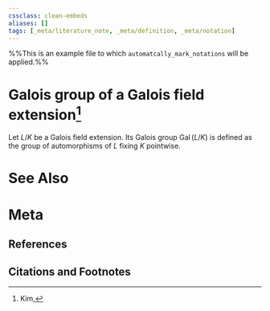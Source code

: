 ```yaml
---
cssclass: clean-embeds
aliases: []
tags: [_meta/literature_note, _meta/definition, _meta/notation]
---
```

%%This is an example file to which  `automatcally_mark_notations` will be applied.%%
# Galois group of a Galois field extension[^1]

Let $L/K$ be a Galois field extension. Its Galois group $\operatorname{Gal}(L/K)$ is defined as the group of automorphisms of $L$ fixing $K$ pointwise.

# See Also

# Meta
## References

## Citations and Footnotes
[^1]: Kim, 